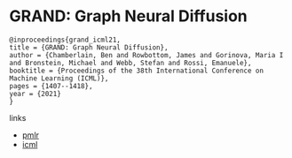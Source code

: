 # GRAND: Graph Neural Diffusion

```
@inproceedings{grand_icml21,
title = {GRAND: Graph Neural Diffusion},
author = {Chamberlain, Ben and Rowbottom, James and Gorinova, Maria I and Bronstein, Michael and Webb, Stefan and Rossi, Emanuele},
booktitle = {Proceedings of the 38th International Conference on Machine Learning (ICML)},
pages = {1407--1418},
year = {2021}
}
```

links
- [pmlr](http://proceedings.mlr.press/v139/chamberlain21a.html)
- [icml](https://icml.cc/virtual/2021/poster/8889)
